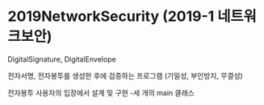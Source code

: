 # 2019NetworkSecurity (2019-1 네트워크보안)
DigitalSignature, DigitalEnvelope

전자서명, 전자봉투를 생성한 후에 검증하는 프로그램 (기밀성, 부인방지, 무결성)

전자봉투 사용자의 입장에서 설계 및 구현
-세 개의 main 클래스
